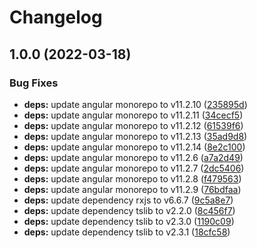 # Changelog

## 1.0.0 (2022-03-18)


### Bug Fixes

* **deps:** update angular monorepo to v11.2.10 ([235895d](https://www.github.com/donkeyclip/ng-donkey-script/commit/235895ddc103be90e0de64032da0d52305ccfaba))
* **deps:** update angular monorepo to v11.2.11 ([34cecf5](https://www.github.com/donkeyclip/ng-donkey-script/commit/34cecf561caba0b403c40578ec61e57e1575a86f))
* **deps:** update angular monorepo to v11.2.12 ([61539f6](https://www.github.com/donkeyclip/ng-donkey-script/commit/61539f6c850133e0c353d3c4cc989836ab41c465))
* **deps:** update angular monorepo to v11.2.13 ([35ad9d8](https://www.github.com/donkeyclip/ng-donkey-script/commit/35ad9d8d123901ac28d6f2004b81afc563282727))
* **deps:** update angular monorepo to v11.2.14 ([8e2c100](https://www.github.com/donkeyclip/ng-donkey-script/commit/8e2c100a2e02712c76e1c8fec22c7cdd36812149))
* **deps:** update angular monorepo to v11.2.6 ([a7a2d49](https://www.github.com/donkeyclip/ng-donkey-script/commit/a7a2d49814ba0ee5810b869a81867f04d839d71b))
* **deps:** update angular monorepo to v11.2.7 ([2dc5406](https://www.github.com/donkeyclip/ng-donkey-script/commit/2dc54069e171c6e620728f4e85564a0d1f0b03a2))
* **deps:** update angular monorepo to v11.2.8 ([f479563](https://www.github.com/donkeyclip/ng-donkey-script/commit/f47956363e89db1c119e90f9ef383355afd61231))
* **deps:** update angular monorepo to v11.2.9 ([76bdfaa](https://www.github.com/donkeyclip/ng-donkey-script/commit/76bdfaab627d2972c673db03e2bc293cccf1e76f))
* **deps:** update dependency rxjs to v6.6.7 ([9c5a8e7](https://www.github.com/donkeyclip/ng-donkey-script/commit/9c5a8e79ac480ee89f0be91053d021a825b11846))
* **deps:** update dependency tslib to v2.2.0 ([8c456f7](https://www.github.com/donkeyclip/ng-donkey-script/commit/8c456f7f50913e6f20659ca99e18bf9b503343b1))
* **deps:** update dependency tslib to v2.3.0 ([1190c09](https://www.github.com/donkeyclip/ng-donkey-script/commit/1190c096eadd36da894d77f11d5eceb1618ef177))
* **deps:** update dependency tslib to v2.3.1 ([18cfc58](https://www.github.com/donkeyclip/ng-donkey-script/commit/18cfc58c6be13f475920489ec7e8e189717af5a5))
